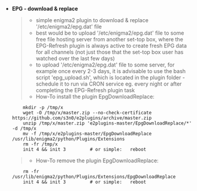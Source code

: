 + **EPG - download & replace**

   > - simple enigma2 plugin to download & replace '/etc/enigma2/epg.dat' file
   > - best would be to upload '/etc/enigma2/epg.dat' file to some free file hosting server from another set-top box, where the EPG-Refresh plugin is always active to create fresh EPG data for all channels (not just those that the set-top box user has watched over the last few days)
   > - to upload '/etc/enigma2/epg.dat' file to some server, for example once every 2-3 days, it is advisable to use the bash script 'epg_upload.sh', which is located in the plugin folder - schedule it to run via CRON service eg. every night or after completing the EPG-Refresh plugin task
   > - How-To install the plugin EpgDownloadReplace:
   ``` 
       mkdir -p /tmp/x
       wget -O /tmp/x/master.zip --no-check-certificate https://github.com/s3n0/e2plugins/archive/master.zip
       unzip /tmp/x/master.zip 'e2plugins-master/EpgDownloadReplace/*' -d /tmp/x
       mv -f /tmp/x/e2plugins-master/EpgDownloadReplace /usr/lib/enigma2/python/Plugins/Extensions
       rm -fr /tmp/x
       init 4 && init 3         # or simple:   reboot
   ```
   > - How-To remove the plugin EpgDownloadReplace:
   ``` 
       rm -fr /usr/lib/enigma2/python/Plugins/Extensions/EpgDownloadReplace
       init 4 && init 3         # or simple:   reboot
   ```
